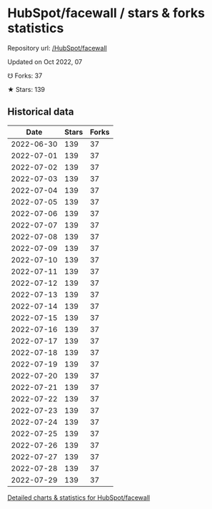 # HubSpot/facewall / stars & forks statistics

Repository url: [/HubSpot/facewall](https://github.com/HubSpot/facewall)

Updated on Oct 2022, 07

☋ Forks: 37

★ Stars: 139

## Historical data
| Date | Stars | Forks |
|------|-------|-------|
| 2022-06-30 | 139 | 37 | 
| 2022-07-01 | 139 | 37 | 
| 2022-07-02 | 139 | 37 | 
| 2022-07-03 | 139 | 37 | 
| 2022-07-04 | 139 | 37 | 
| 2022-07-05 | 139 | 37 | 
| 2022-07-06 | 139 | 37 | 
| 2022-07-07 | 139 | 37 | 
| 2022-07-08 | 139 | 37 | 
| 2022-07-09 | 139 | 37 | 
| 2022-07-10 | 139 | 37 | 
| 2022-07-11 | 139 | 37 | 
| 2022-07-12 | 139 | 37 | 
| 2022-07-13 | 139 | 37 | 
| 2022-07-14 | 139 | 37 | 
| 2022-07-15 | 139 | 37 | 
| 2022-07-16 | 139 | 37 | 
| 2022-07-17 | 139 | 37 | 
| 2022-07-18 | 139 | 37 | 
| 2022-07-19 | 139 | 37 | 
| 2022-07-20 | 139 | 37 | 
| 2022-07-21 | 139 | 37 | 
| 2022-07-22 | 139 | 37 | 
| 2022-07-23 | 139 | 37 | 
| 2022-07-24 | 139 | 37 | 
| 2022-07-25 | 139 | 37 | 
| 2022-07-26 | 139 | 37 | 
| 2022-07-27 | 139 | 37 | 
| 2022-07-28 | 139 | 37 | 
| 2022-07-29 | 139 | 37 | 


[Detailed charts & statistics for HubSpot/facewall](https://reviewgithub.com/rep/HubSpot/facewall)
